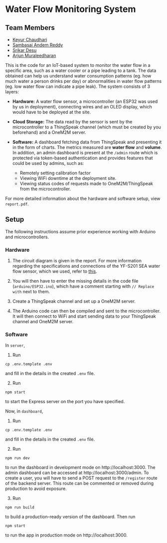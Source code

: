 # Water Flow Monitoring System

## Team Members

- [Keyur Chaudhari](https://github.com/keyurchd11)
- [Sambasai Andem Reddy](https://github.com/Sambasai)
- [Srikar Desu](https://github.com/srikardesu)
- [Arjun Muraleedharan](https://github.com/coniferousdyer)

This is the code for an IoT-based system to monitor the water flow in a specific area, such as a water cooler or a pipe leading to a tank. The data obtained can help us understand water consumption patterns (eg. how much water a person drinks per day) or abnormalities in water flow patterns (eg. low water flow can indicate a pipe leak). The system consists of 3 layers:

- <b>Hardware:</b> A water flow sensor, a microcontroller (an ESP32 was used by us in deployment), connecting wires and an OLED display, which would have to be deployed at the site.

- <b>Cloud Storage:</b> The data read by the sensor is sent by the microcontroller to a ThingSpeak channel (which must be created by you beforehand) and a OneM2M server.

- <b>Software:</b> A dashboard fetching data from ThingSpeak and presenting it in the form of charts. The metrics measured are <b>water flow</b> and <b>volume</b>. In addition, an admin dashboard is present at the `/admin` route which is protected via token-based authentication and provides features that could be used by admins, such as:

    - Remotely setting calibration factor
    - Viewing WiFi downtime at the deployment site.
    - Viewing status codes of requests made to OneM2M/ThingSpeak from the microcontroller.

For more detailed information about the hardware and software setup, view `report.pdf`.

## Setup

The following instructions assume prior experience working with Arduino and microcontrollers.

### Hardware

1. The circuit diagram is given in the report. For more information regarding the specifications and connections of the YF-S201 SEA water flow sensor, which we used, refer to [this](https://components101.com/sensors/yf-s201-water-flow-measurement-sensor). 

2. You will then have to enter the missing details in the code file (`arduino/ESP32.ino`), which have a comment starting with `// Replace with` next to them.

3. Create a ThingSpeak channel and set up a OneM2M server.

4. The Arduino code can then be compiled and sent to the microcontroller. It will then connect to WiFi and start sending data to your ThingSpeak channel and OneM2M server.

### Software

In `server`,

1. Run
```
cp .env.template .env
```
and fill in the details in the created `.env` file.

2. Run
```
npm start
```
to start the Express server on the port you have specified.

Now, in `dashboard`,

1. Run
```
cp .env.template .env
```
and fill in the details in the created `.env` file.

2. Run
```
npm run dev
```
to run the dashboard in development mode on http://localhost:3000. The admin dashboard can be accessed at http://localhost:3000/admin. To create a user, you will have to send a POST request to the `/register` route of the backend server. This route can be commented or removed during production to avoid exposure.

3. Run
```
npm run build
```
to build a production-ready version of the dashboard. Then run
```
npm start
```
to run the app in production mode on http://localhost:3000.